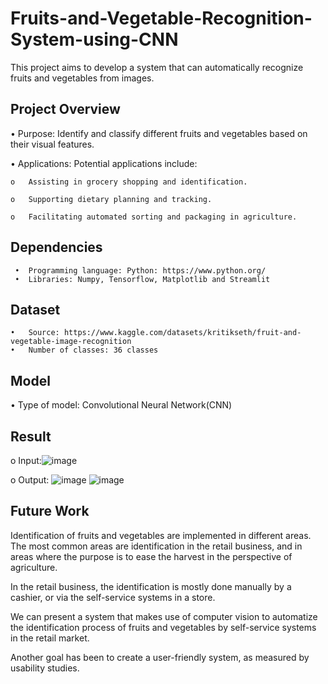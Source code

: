 # Fruits-and-Vegetable-Recognition-System-using-CNN

This project aims to develop a system that can automatically recognize fruits and vegetables from images.

## Project Overview

•	Purpose: Identify and classify different fruits and vegetables based on their visual features.

•	Applications: Potential applications include:

    o	Assisting in grocery shopping and identification.
  
    o	Supporting dietary planning and tracking.
  
    o	Facilitating automated sorting and packaging in agriculture.

## Dependencies

     •	Programming language: Python: https://www.python.org/
     •	Libraries: Numpy, Tensorflow, Matplotlib and Streamlit

## Dataset

    •	Source: https://www.kaggle.com/datasets/kritikseth/fruit-and-vegetable-image-recognition
    •	Number of classes: 36 classes

## Model

•	Type of model: Convolutional Neural Network(CNN)

## Result

o	Input:![image](https://github.com/ajaypandit0994253/Fruits-and-Vegetable-Recognition-System-using-CNN/assets/129199295/739b6304-0437-4ac6-b7d8-d951f249ce7f)

o	Output: ![image](https://github.com/ajaypandit0994253/Fruits-and-Vegetable-Recognition-System-using-CNN/assets/129199295/9b709a9f-1f5c-4b46-a698-7aee54f5d922)
            ![image](https://github.com/ajaypandit0994253/Fruits-and-Vegetable-Recognition-System-using-CNN/assets/129199295/0b745ece-d5d3-4394-8c60-a08145a93a79)


## Future Work

Identification of fruits and vegetables are implemented in different areas. The most common areas are identification in the retail business, and in areas where the purpose is to ease the harvest in the perspective of agriculture.

In the retail business, the identification is mostly done manually by a cashier, or via the self-service systems in a store.

We can present a system that makes use of computer vision to automatize the identification process of fruits and vegetables by self-service systems in the retail market.

Another goal has been to create a user-friendly system, as measured by usability studies.
